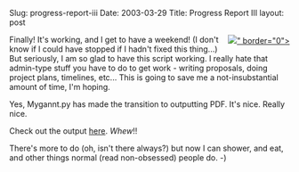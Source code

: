 Slug: progress-report-iii
Date: 2003-03-29
Title: Progress Report III
layout: post

<div style="float:right;margin-left:5"><a href="http://media.redmonk.net/files/chart.pdf"><img --="--" src="&lt;!--#enclosure linkonly=" true"="true&quot;" urlonly="true" />&quot; border=&quot;0&quot;&gt;</a></div>
Finally! It&#39;s working, and I get to have a weekend! (I don&#39;t know if I could have stopped if I hadn&#39;t fixed this thing...) But seriously, I am so glad to have this script working. I really hate that admin-type stuff you have to do to get work - writing proposals, doing project plans, timelines, etc... This is going to save me a not-insubstantial amount of time, I&#39;m hoping.

Yes, Mygannt.py has made the transition to outputting PDF. It&#39;s nice. Really nice.

Check out the output <a href="http://media.redmonk.net/files/chart.pdf">here</a>. *Whew*!!

There&#39;s more to do (oh, isn&#39;t there always?) but now I can shower, and eat, and other things normal (read non-obsessed) people do. -)
